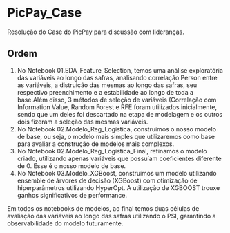 # PicPay_Case
Resolução do Case do PicPay para discussão com lideranças.

## Ordem
1. No Notebook 01.EDA_Feature_Selection, temos uma análise exploratória das variáveis ao longo das safras, analisando correlação Person entre as variáveis, a distruição das mesmas ao longo das safras, seu respectivo preenchimento e a estabilidade ao longo de toda a base.Além disso, 3 métodos de seleção de variáveis (Correlação com Information Value, Random Forest e RFE foram utilizados inicialmente, sendo que um deles foi descartado na etapa de modelagem e os outros dois fizeram a seleção das mesmas variáveis. 
2. No Notebook 02.Modelo_Reg_Logística, construímos o nosso modelo de base, ou seja, o modelo mais simples que utilizaremos como base para avaliar a construção de modelos mais complexos.
3. No Notebook 02.Modelo_Reg_Logística_Final, refinamos o modelo criado, utilizando apenas variáveis que possuíam coeficientes diferente de 0. Esse é o nosso modelo de base.
4. No Notebook 03.Modelo_XGBoost, construímos um modelo utilizando ensemble de árvores de decisão (XGBoost) com otimização de hiperparâmetros utilizando HyperOpt. A utilização de XGBOOST trouxe ganhos significativos de performance.

Em todos os notebooks de modelos, ao final temos duas células de avaliação das variáveis ao longo das safras utilizando o PSI, garantindo a observabilidade do modelo futuramente.
